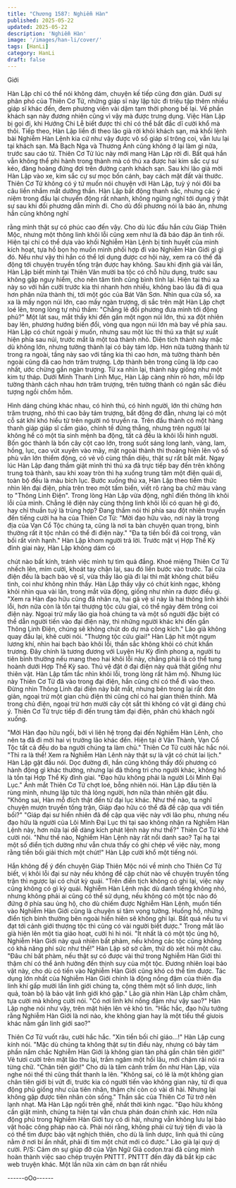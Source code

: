 ```yaml
---
title: "Chương 1587: Nghiễm Hàn"
published: 2025-05-22
updated: 2025-05-22
description: 'Nghiễm Hàn'
image: '/images/han-li/cover/'
tags: [HanLi]
category: HanLi
draft: false
---
```


Giới

Hàn Lập chỉ có thể nói không dám, chuyện kế tiếp cũng đơn giản.
Dưới sự phân phó của Thiên Cơ Tử, những giáp sĩ này lập tức đi
triệu tập thêm nhiều giáp sĩ khác đến, đem phương viên vài dặm
tạm thời phong bế lại. Về phần khách sạn này đương nhiên cũng
vì vậy mà được trưng dụng.
Việc Hàn Lập bị gọi đi, khi Hướng Chi Lễ biết được thì chỉ có thể
bất đắc dĩ cười khổ mà thôi.
Tiếp theo, Hàn Lập liền đi theo lão già rời khỏi khách sạn, mà khối
lệnh bài Nghiễm Hàn Lệnh kia cứ như vậy được vô số giáp sĩ
trông coi, vẫn lưu lại tại khách sạn. Mà Bạch Nga và Thương Ảnh
cũng không ở lại làm gì nữa, trước sau cáo từ. Thiên Cơ Tử lúc
này mới mang Hàn Lập rời đi.
Bất quá hắn vẫn không thể phi hành trong thành mà có thú xa
được hai kim sắc cự sư kéo, đàng hoàng đứng đợi trên đường
cạnh khách sạn.
Sau khi lão già mời Hàn Lập vào xe, kim sắc cự sư mọc bốn
cánh, bay cách mặt đất vài thước.
Thiên Cơ Tử không có ý tứ muốn nói chuyện với Hàn Lập, tuỳ ý
nói đôi ba câu liền nhắm mắt dưỡng thần.
Hàn Lập bất động thanh sắc, nhưng các ý niệm trong đầu lại
chuyển động rất nhanh, không ngừng nghĩ tới dụng ý thật sự sau
khi đối phương dẫn mình đi.
Cho dù đối phương nói là báo ân, nhưng hắn cũng không nghĩ

rằng mình thật sự có phúc cao đến vậy. Cho dù lúc đầu hắn cứu
Giáp Thiên Mộc, nhưng một thông linh khôi lỗi cũng xem như là
đã báo đáp ân tình rồi.
Hiện tại chỉ có thể dựa vào khối Nghiễm Hàn Lệnh bị tinh huyết
của mình kích hoạt, tựa hồ bọn họ muốn mình phối hợp đi vào
Nghiễm Hàn Giới gì gì đó. Nếu như vậy thì hắn có thể lợi dụng
được cơ hội này, xem ra có thể đả động tới chuyện truyền tống
trận được hay không.
Sau khi định giá vài lần, Hàn Lập biết mình tại Thiên Vân mười ba
tộc có chỗ hữu dụng, trước sau không gặp nguy hiểm, cho nên
tâm tình cũng bình tĩnh lại.
Hiện tại thú xa này so với hắn cưỡi trước kia thì nhanh hơn nhiều,
không bao lâu đã đi qua hơn phân nửa thành thị, tới một góc của
Bát Vân Sơn.
Nhìn qua cửa sổ, xa xa là mấy ngọn núi lớn, cao mấy ngàn
trượng, dị sắc trên mặt Hàn Lập chợt loé lên, trong lòng tự nhủ
thầm: "Chẳng lẽ đối phương đưa mình tới động phủ?"
Một lát sau, mắt thấy khi đến gần một ngọn núi lớn, thú xa đột
nhiên bay lên, phương hướng biến đổi, vòng qua ngọn núi lớn mà
bay về phía sau.
Hàn Lập có chút ngoài ý muốn, nhưng sau một lúc thì thú xa thật
sự xuất hiện phía sau núi, trước mắt là một toà thành nhỏ.
Diện tích thành này mặc dù không lớn, nhưng tường thành lại có
bảy tám lớp. Hơn nữa tường thành từ trong ra ngoài, tầng này
sao với tầng kia thì cao hơn, mà tường thành bên ngoài cũng đã
cao hơn trăm trượng. Lớp thành bên trong cũng là lớp cao nhất,
ước chừng gần ngàn trượng. Từ xa nhìn lại, thành này giống như
một kim tự tháp.
Dưới Minh Thanh Linh Mục, Hàn Lập càng nhìn rõ hơn, mỗi lớp
tường thành cách nhau hơn trăm trượng, trên tường thành có
ngân sắc điêu tượng ngồi chồm hỗm.

Hình dáng chúng khác nhau, có hình thú, có hình người, lớn thì
chừng hơn trăm trượng, nhỏ thì cao bảy tám trượng, bất động đờ
đẫn, nhưng lại có một cỗ sát khí khó hiểu từ trên người nó truyền
ra.
Trên đầu thành có một hàng thanh giáp giáp sĩ cầm giáo, chỉnh tề
đứng thẳng, nhưng trên người lại không hề có một tia sinh mệnh
ba động, tất cả đều là khôi lỗi hình người.
Bốn góc thành là bốn cây cột cao lớn, trong suốt sáng long lanh,
vàng, lam, hồng, lục, cao vút xuyên vào mây, mặt ngoài thành thi
thoảng hiện lên vô số phù văn lớn thiểm động, có vẻ vô cùng thần
diệu, thật sự rất bắt mắt.
Ngay lúc Hàn Lập đang thầm giật mình thì thú xa đã trực tiếp bay
đến trên không trung toà thành, sau khi xoay tròn thì hạ xuống
trung tâm một điện quái dị, toàn bộ đều là màu bích lục.
Bước xuống thú xa, Hàn Lập theo tiềm thức nhìn lên đại điện,
phía trên treo một tấm biển, viết rõ ràng ba chữ màu vàng to
"Thông Linh Điện".
Trong lòng Hàn Lập vừa động, nghĩ điến thông lih khôi lỗi của
mình.
Chẳng lẽ điện này cùng thông linh khôi lỗi có quan hệ gì đó, hay
chỉ thuần tuý là trùng hợp?
Đang thầm nói thì phía sau đột nhiên truyền đến tiếng cười ha ha
của Thiên Cơ Tử:
"Mời đạo hữu vào, nơi này là trọng địa của Vạn Cổ Tộc chúng ta,
cũng là nơi ta bàn chuyện quan trọng, bình thường rất ít tộc nhân
có thể đi điện này."
"Đa tạ tiền bối đã coi trọng, vãn bối rất vinh hạnh."
Hàn Lập khom người trả lời.
Trước mặt vị Hợp Thể Kỳ đỉnh giai này, Hàn Lập không dám có

chút nào bất kính, tránh việc mình tự tìm quả đắng. Khoé miệng
Thiên Cơ Tử nhếch lên, mỉm cười, khoát tay chặn lại, sau đó liền
bước vào trước.
Tại cửa điện đều là bạch bào vệ sĩ, vừa thấy lão già đi lại thì mặt
không chút biểu tình, coi như không nhìn thấy.
Hàn Lập thấy vậy có chút kinh ngạc, không khỏi nhìn qua vài lần,
trong mắt vừa động, giống như nhìn ra được điều gì.
"Xem ra Hàn đạo hữu cũng đã nhân ra, hai gã vệ sĩ này là hai
thông linh khôi lỗi, hơn nữa còn là tồn tại thượng tộc cửu giai, có
thể ngày đêm trông coi điện này. Ngoại trừ mấy lão gia hoả chúng
ta và một số người đặc biệt có thể dẫn người tiến vào đại điện
này, thì những người khác khi đến gần Thông Linh Điện, chúng sẽ
không chút do dự mà công kích."
Lão già không quay đầu lại, khẽ cười nói.
"Thượng tộc cửu giai!"
Hàn Lập hít một ngụm lương khí, nhìn hai bạch bào khôi lỗi, thần
sắc không khỏi có chút khẩn trương.
Đây chính là tương đương với Luyện Hư Kỳ đỉnh phong a, người
tu tiên bình thường nếu mang theo hai khôi lỗi này, chẳng phải là
có thể tung hoành dưới Hợp Thể Kỳ sao. Thủ vệ đặt ở đại điện
này quả thật giống như thiên vật. Hàn Lập tấm tắc nhìn khôi lỗi,
trong lòng rất hâm mộ. Nhưng lúc này Thiên Cơ Tử đã vào trong
đại điện, hắn cũng chỉ có thể đi vào theo.
Đừng nhìn Thông Linh đại điện này bắt mắt, nhưng bên trong lại
rất đơn giản, ngoại trừ một gian chủ điện thì cũng chỉ có hai gian
thiên thính.
Mà trong chủ điện, ngoại trừ hơn mười cây cột sắt thì không có
vật gì đáng chú ý.
Thiên Cơ Tử trực tiếp đi đến trung tâm đại điện, phân chủ khách
ngồi xuống.

"Mời Hàn đạo hữu ngồi, bởi vì liên hệ trọng đại đến Nghiễm Hàn
Lênh, cho nên ta đã đi mời hai vị trưởng lão khác đến. Hiện tại ở
Vân Thành, Vạn Cổ Tộc tất cả đều do ba người chúng ta làm
chủ."
Thiên Cơ Tử cười hắc hắc nói.
"Thì ra là thế! Xem ra Nghiễm Hàn Lênh này thật sự là vật có chút
lai lịch."
Hàn Lập gật đầu nói.
Dọc đường đi, hắn cũng không thấy đối phương có hành động gì
khác thường, nhưng lại đã thông tri cho người khác, không hổ là
tồn tại Hợp Thể Kỳ đỉnh giai.
"Đạo hữu không phải là người Lôi Minh Đại Lục."
Ánh mắt Thiên Cơ Tử chợt loé, bỗng nhiên nói.
Hàn Lập đầu tiên là rùng mình, nhưng lập tức thả lỏng người, hơn
nữa thản nhiên gật đầu.
"Không sai, Hàn mỗ đích thật đến từ đại lục khác. Như thế nào, ta
nghĩ chuyện mượn truyền tống trận, Giáp đạo hữu có thể đã đề
cập qua với tiền bối?"
"Giáp đại sư hiển nhiên đã đề cập qua việc này với lão phu,
nhưng nếu đạo hữu là người của Lôi Minh Đại Lục thì tại sao
không nhận ra Nghiễm Hàn Lệnh này, hơn nữa lại dễ dàng kích
phát lệnh này như thế?"
Thiên Cơ Tử khẽ cười nói.
"Như thế nào, Nghiễm Hàn Lệnh này rất nổi danh sao? Tại hạ tại
một số điển tịch dường như vẫn chưa thấy có ghi chép về việc
này, mong rằng tiền bối giải thích một chút!"
Hàn Lập cười khổ một tiếng nói.

Hắn không để ý đến chuyện Giáp Thiên Mộc nói về mình cho
Thiên Cơ Tử biết, vị khôi lỗi đại sư này nếu không đề cập chút
nào về chuyện truyền tống trận thì ngược lại có chút kỳ quái.
"Trên điển tịch không có ghi lại, việc này cũng không có gì kỳ
quái. Nghiễm Hàn Lệnh mặc dù danh tiếng không nhỏ, nhưng
không phải ai cũng có thể sử dụng, nếu không có một tộc nào đó
đứng ở phía sau ủng hộ, cho dù chiếm được Nghiễm Hàn Lệnh,
muốn tiến vào Nghiễm Hàn Giới cũng là chuyện si tâm vọng
tưởng. Huống hồ, những điển tịch bình thường bên ngoài hiển
hiên sẽ không ghi lại. Bất quá nếu tu vi đạt tới cảnh giới thượng
tộc thì cũng có vài người biết được."
Trong mắt lão già hiện lên một tia giảo hoạt, cười hì hì nói.
"Ít nhất là có một tộc ủng hộ, Nghiễm Hàn Giới này quả nhiên bất
phàm, nếu không các tộc cũng không có khả năng phí sức như
thế!"
Hàn Lập sờ sờ cằm, thử dò xét hỏi một câu.
"Đâu chỉ bất phàm, nếu thật sự có được vài thứ trong Nghiễm Hàn
Giới thì thậm chí có thể ảnh hưởng đến thịnh suy của một tộc.
Đương nhiên loại bảo vật này, cho dù có tiến vào Nghiễm Hàn
Giới cũng khó có thể tìm được. Tác dụng lớn nhất của Nghiễm
Hàn Giới chính là động nồng đậm của thiên địa linh khí gấp mười
lần linh giới chúng ta, cộng thêm một số linh dược, linh quả, toàn
bộ là bảo vật linh giới khó gặp."
Lão già nhìn Hàn Lập chằm chằm, tựa cười mà không cười nói.
"Có nơi linh khí nồng đậm như vậy sao?"
Hàn Lập nghe nói như vậy, trên mặt hiện lên vẻ khó tin.
"Hắc hắc, đạo hữu tưởng rằng Nghiễm Hàn Giới là nơi nào, khe
không gian hay là một tiểu thế giưois khác nằm gần linh giới
sao?"

Thiên Cơ Tử vuốt râu, cười hắc hắc.
"Xin tiền bối chỉ giáo...!"
Hàn Lập cung kính nói.
"Mặc dù chúng ta không thật sự tin điều này, nhưng có bảy tám
phần nắm chắc Nghiễm Hàn Giới là không gian tàn phá gần chân
tiên giới!"
Vẻ tươi cười trên mặt lão thu lại, trầm ngâm một hồi lâu, mới
chậm rãi nói ra từng chữ.
"Chân tiên giới!"
Cho dù là tâm cảnh trầm ổn như Hàn Lập, vừa nghe nói thế thì
cũng thất thanh la lên.
"Không sai, có lẽ là một không gian chân tiên giới bị vứt đi, trước
kia có người tiến vào không gian này, từ đi qua động phủ giống
như của tiên nhân, thậm chí còn có vài di hài. Nhưng lại không
gặp được tiên nhân còn sống."
Thần sắc của Thiên Cơ Tử trở nên lạnh nhạt. Mà Hàn Lập ngồi
trên ghế, nhất thời kinh ngạc.
"Đạo hữu không cần giật mình, chúng ta hiện tại vẫn chưa phán
đoán chính xác. Hơn nữa động phủ trong Nghiễm Hàn Giới tuy có
di hài, nhưng vẫn không lưu lại bảo vật hoặc công pháp nào cả.
Phải nói rằng, không phải cừ tuỳ tiện đi vào là có thể tìm được
bảo vật nghịch thiên, cho dù là linh dược, linh quả thì cũng nằm ở
nơi bí ẩn nhất, phải đi tìm một chút mới có được."
Lão già lại quỷ dị cười.
P/S: Cảm ơn sự giúp đỡ của Vận Ngữ Giả codon.trai đã cùng
mình hoàn thành việc sao chép truyện PNTTT. PNTTT đến đây đã
bắt kịp các web truyện khác. Một lần nữa xin cảm ơn bạn rất
nhiều

------oOo------
